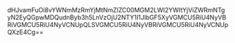 dHJvamFuOi8vYWNmMzRmYjMtNmZlZC00MGM2LWI2YWItYjViZWRmNTgyN2EyQGpwMDQudnByb3h5LnVzOjU2NTY1I1JlbGF5XyVGMCU5RiU4NyVBRiVGMCU5RiU4NyVCNUpQLSVGMCU5RiU4NyVBRiVGMCU5RiU4NyVCNUpQXzE4Cg==